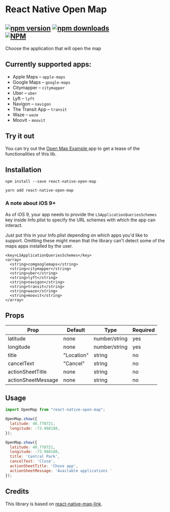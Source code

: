 # React Native Open Map
[![npm version](https://badge.fury.io/js/react-native-open-map.svg)](https://badge.fury.io/js/react-native-open-map) [![npm downloads](https://img.shields.io/npm/dt/react-native-open-map.svg)](https://npm-stat.com/charts.html?package=react-native-open-map)  
[![NPM](https://nodei.co/npm/react-native-open-map.png?downloads=true)](https://nodei.co/npm/react-native-open-map/)
---
Choose the application that will open the map

## Currently supported apps:

* Apple Maps – `apple-maps`
* Google Maps – `google-maps`
* Citymapper – `citymapper`
* Uber – `uber`
* Lyft – `lyft`
* Navigon – `navigon`
* The Transit App – `transit`
* Waze – `waze`
* Moovit - `moovit`

## Try it out
You can try out the [Open Map Example
](https://expo.io/@lucasmonteiro1/open-map-example) app to get a tease of the functionalities of this lib.

## Installation

```
npm install --save react-native-open-map
```
```
yarn add react-native-open-map
```

### A note about iOS 9+
As of iOS 9, your app needs to provide the `LSApplicationQueriesSchemes` key inside
Info.plist to specify the URL schemes with which the app can interact.

Just put this in your Info.plist depending on which apps you'd like to support.
Omitting these might mean that the library can't detect some of the maps apps installed by the user.

```plist
<key>LSApplicationQueriesSchemes</key>
<array>
  <string>comgooglemaps</string>
  <string>citymapper</string>
  <string>uber</string>
  <string>lyft</string>
  <string>navigon</string>
  <string>transit</string>
  <string>waze</string>
  <string>moovit</string>
</array>
```
## Props
| Prop | Default | Type | Required |
| --- | --- | --- | --- |
| latitude | none | number/string | yes |
| longitude | none | number/string | yes |
| title |  "Location" | string | no |
| cancelText | "Cancel" | string | no |
| actionSheetTitle | none | string | no |
| actionSheetMessage | none | string | no |

## Usage

```javascript
import OpenMap from "react-native-open-map";

OpenMap.show({
  latitude: 40.778721,
  longitude: -73.968188,
});
```
```javascript
OpenMap.show({
  latitude: 40.778721,
  longitude: -73.968188,
  title: 'Central Park',
  cancelText: 'Close',
  actionSheetTitle: 'Chose app',
  actionSheetMessage: 'Available applications '
});
```

## Credits
This library is based on [react-native-map-link](https://github.com/includable/react-native-map-link).
